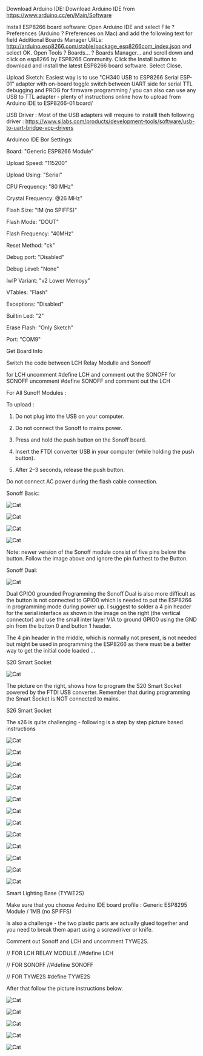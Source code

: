 Download Arduino IDE:
Download Arduino IDE from https://www.arduino.cc/en/Main/Software

Install ESP8266 board software:
Open Arduino IDE and select File ? Preferences (Arduino ? Preferences on Mac) and add the following text for field Additional Boards Manager URLs: http://arduino.esp8266.com/stable/package_esp8266com_index.json and select OK.
Open Tools ? Boards... ? Boards Manager... and scroll down and click on esp8266 by ESP8266 Community. Click the Install button to download and install the latest ESP8266 board software. Select Close.

Upload Sketch: 
Easiest way is to use "CH340 USB to ESP8266 Serial ESP-01" adapter with on-board toggle switch between UART side for serial TTL debugging and PROG for firmware programming / you can also can use any USB to TTL adapter - plenty of instructions online how to upload from Arduino IDE to ESP8266-01 board/

USB Driver :
Most of the USB adapters will rrequire to installl theh following driver :  https://www.silabs.com/products/development-tools/software/usb-to-uart-bridge-vcp-drivers

Arduinoo IDE Bor Settings:

 Board: "Generic ESP8266 Module" 
 
 Upload Speed: "115200"
 
 Upload Using: "Serial" 
 
 CPU Frequency: "80 MHz" 
 
 Crystal Frequency: @26 MHz"
 
 Flash Size: "IM (no SPIFFS)" 
 
 Flash Mode: "DOUT" 
 
 Flash Frequency: "40MHz" 
 
 Reset Method: "ck" 
 
 Debug port: "Disabled" 
 
 Debug Level: "None" 
 
 IwIP Variant: "v2 Lower Memoyy" 
 
 VTables: "Flash" 
 
 Exceptions: "Disabled" 
 
 Builtin Led: "2" 
 
 Erase Flash: "Only Sketch" 
 
 Port: "COM9" 
 
 Get Board Info 
 
 
 Switch the code between LCH Relay Modulle and Sonooff

for LCH uncomment #define LCH and comment out the SONOFF 
for SONOFF uncomment #define SONOFF and comment out the LCH  

 For All Sunoff Modules :
  
  To upload :

1. Do not plug into the USB on your computer.

2. Do not connect the Sonoff to mains power.

3. Press and hold the push button on the Sonoff board.

4. Insert the FTDI converter USB in your computer (while holding the push button).

5. After 2–3 seconds, release the push button.


Do not connect AC power during the flash cable connection.
 
 Sonoff Basic:
 
 ![Cat](https://github.com/i4things/NodeAPI/blob/master/examples/ESP8266-01/1CH_RELAY/thing/Sonoff_ESP8266.jpg)
 
 ![Cat](https://github.com/i4things/NodeAPI/blob/master/examples/ESP8266-01/1CH_RELAY/thing/Sonoff_ESP8266_PCB.jpg)
 
 ![Cat](https://github.com/i4things/NodeAPI/blob/master/examples/ESP8266-01/1CH_RELAY/thing/Sonoff_ESP8266_CH340G_1.jpg)
 
  ![Cat](https://github.com/i4things/NodeAPI/blob/master/examples/ESP8266-01/1CH_RELAY/thing/Sonoff_ESP8266_CH340G_2.jpg)
 

Note: newer version of the Sonoff module consist of five pins below the button. Follow the image above and ignore the pin furthest to the Button.



Sonoff Dual:

 ![Cat](https://github.com/i4things/NodeAPI/blob/master/examples/ESP8266-01/1CH_RELAY/thing/Sonoff_Dual_ESP8266.jpg)
 
Dual GPIO0 grounded Programming the Sonoff Dual is also more difficult as the button is not connected to GPIO0 which is needed to put the ESP8266 in programming mode during power up.
I suggest to solder a 4 pin header for the serial interface as shown in the image on the right (the vertical connector) and use the small inter layer VIA to ground GPIO0 using the GND pin from the button 0 and button 1 header.

The 4 pin header in the middle, which is normally not present, is not needed but might be used in programming the ESP8266 as there must be a better way to get the initial code loaded ...

S20 Smart Socket

![Cat](https://github.com/i4things/NodeAPI/blob/master/examples/ESP8266-01/1CH_RELAY/thing/Sonoff_Socket_ESP8266.jpg)

The picture on the right, shows how to program the S20 Smart Socket powered by the FTDI USB converter.
Remember that during programming the Smart Socket is NOT connected to mains.

S26 Smart Socket

The s26 is quite challenging - following is a  step by step picture based instructions

![Cat](https://github.com/i4things/NodeAPI/blob/master/examples/ESP8266-01/1CH_RELAY/thing/Sonoff_ESP8266_S26_1.jpg)

![Cat](https://github.com/i4things/NodeAPI/blob/master/examples/ESP8266-01/1CH_RELAY/thing/Sonoff_ESP8266_S26_2.jpg)

![Cat](https://github.com/i4things/NodeAPI/blob/master/examples/ESP8266-01/1CH_RELAY/thing/Sonoff_ESP8266_S26_3.jpg)

![Cat](https://github.com/i4things/NodeAPI/blob/master/examples/ESP8266-01/1CH_RELAY/thing/Sonoff_ESP8266_S26_4.jpg)

![Cat](https://github.com/i4things/NodeAPI/blob/master/examples/ESP8266-01/1CH_RELAY/thing/Sonoff_ESP8266_S26_5.jpg)

![Cat](https://github.com/i4things/NodeAPI/blob/master/examples/ESP8266-01/1CH_RELAY/thing/Sonoff_ESP8266_S26_6.jpg)

![Cat](https://github.com/i4things/NodeAPI/blob/master/examples/ESP8266-01/1CH_RELAY/thing/Sonoff_ESP8266_S26_7.jpg)

![Cat](https://github.com/i4things/NodeAPI/blob/master/examples/ESP8266-01/1CH_RELAY/thing/Sonoff_ESP8266_S26_8.jpg)

![Cat](https://github.com/i4things/NodeAPI/blob/master/examples/ESP8266-01/1CH_RELAY/thing/Sonoff_ESP8266_S26_9.jpg)

![Cat](https://github.com/i4things/NodeAPI/blob/master/examples/ESP8266-01/1CH_RELAY/thing/Sonoff_ESP8266_S26_10.jpg)

![Cat](https://github.com/i4things/NodeAPI/blob/master/examples/ESP8266-01/1CH_RELAY/thing/Sonoff_ESP8266_S26_11.jpg)

![Cat](https://github.com/i4things/NodeAPI/blob/master/examples/ESP8266-01/1CH_RELAY/thing/Sonoff_ESP8266_S26_12.jpg)

![Cat](https://github.com/i4things/NodeAPI/blob/master/examples/ESP8266-01/1CH_RELAY/thing/Sonoff_ESP8266_S26_13.jpg)

Smart Lighting Base (TYWE2S)

Make sure that you choose Arduino IDE board profile : Generic ESP8295 Module / 1MB (no SPIFFS)

Is also a challenge - the two plastic parts are actually glued together and you need to break them apart using a  screwdriver or knife.

Comment out Sonoff and LCH and uncomment TYWE2S.

// FOR LCH RELAY MODULE
//#define LCH

// FOR SONOFF
//#define SONOFF

// FOR TYWE2S
#define TYWE2S
 
After that follow the picture instructions below.  

![Cat](https://github.com/i4things/NodeAPI/blob/master/examples/ESP8266-01/1CH_RELAY/thing/TYWE2S_1.jpg)

![Cat](https://github.com/i4things/NodeAPI/blob/master/examples/ESP8266-01/1CH_RELAY/thing/TYWE2S_2.jpg)

![Cat](https://github.com/i4things/NodeAPI/blob/master/examples/ESP8266-01/1CH_RELAY/thing/TYWE2S_3.jpg)

![Cat](https://github.com/i4things/NodeAPI/blob/master/examples/ESP8266-01/1CH_RELAY/thing/TYWE2S_4.jpg)

![Cat](https://github.com/i4things/NodeAPI/blob/master/examples/ESP8266-01/1CH_RELAY/thing/TYWE2S_5.jpg)



